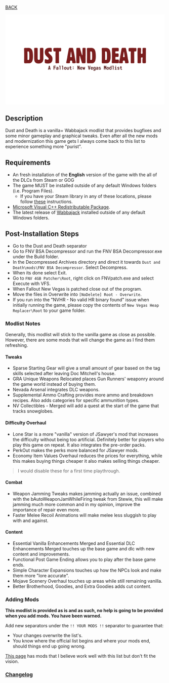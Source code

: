 
[BACK](..)

![Dust and Death Logo](./img/branding/dustanddeath.png)

## Description
Dust and Death is a vanilla+ Wabbajack modlist that provides bugfixes and some minor gameplay and graphical tweaks. Even after all the new mods and modernization this game gets I always come back to this list to experience something more "purist".

## Requirements
- An fresh installation of the **English** version of the game with the all of the DLCs from Steam or GOG
- The game MUST be installed outside of any default Windows folders (i.e. Program Files). 
	- If you have your Steam library in any of these locations, please follow [these](https://github.com/LostDragonist/steam-library-setup-tool/wiki/Usage-Guide) instructions.
- [Microsoft Visual C++ Redistributable Package](https://aka.ms/vs/16/release/vc_redist.x64.exe).
- The latest release of [Wabbajack](https://github.com/wabbajack-tools/wabbajack/releases) installed outside of any default Windows folders.

## Post-Installation Steps
- Go to the Dust and Death separator
- Go to FNV BSA Decompressor and run the FNV BSA Decompressor.exe under the Build folder.
- In the Decompressed Archives directory and direct it towards `Dust and Death\mods\FNV BSA Decompressor`. Select Decompress.
- When its done select Exit.
- Go to `FNV 4GB Patcher\Root`, right click on FNVpatch.exe and select Execute with VFS.
- When Fallout New Vegas is patched close out of the program.
- Move the files in Overwrite into `[NoDelete] Root - Overwrite`.
- If you run into the "NVHR - No valid HR binary found" issue when initially running the game, please copy the contents of `New Vegas Heap Replacer\Root` to your game folder.

### Modlist Notes
Generally, this modlist will stick to the vanilla game as close as possible. However, there are some mods that will change the game as I find them refreshing.

#### Tweaks
- Sparse Starting Gear will give a small amount of gear based on the tag skills selected after leaving Doc Mitchell's house.
- GRA Unique Weapons Relocated places Gun Runners' weaponry around the game world instead of buying them.
- Nevada Arsenal integrates DLC weapons.
- Supplemental Ammo Crafting provides more ammo and breakdown recipes. Also adds categories for specific ammunition types.
- NV Collectibles - Merged will add a quest at the start of the game that tracks snowglobes.

#### Difficulty Overhaul
- Lone Star is a more "vanilla" version of JSawyer's mod that increases the difficulty without being too artificial. Definitely better for players who play this game on repeat. It also integrates the pre-order packs.
- PerkOut makes the perks more balanced for JSawyer mods.
- Economy Item Values Overhaul reduces the prices for everything, while this makes buying things cheaper it also makes selling things cheaper.

> I would disable these for a first time playthrough.

#### Combat
- Weapon Jamming Tweaks makes jamming actually an issue, combined with the bAutoWeaponJamWhileFiring tweak from Stewie, this will make jamming much more common and in my opinion, improve the importance of repair even more.
- Faster Melee Recoil Animations will make melee less sluggish to play with and against.

#### Content
- Essential Vanilla Enhancements Merged and Essential DLC Enhancements Merged touches up the base game and dlc with new content and improvements.
- Functional Post Game Ending allows you to play after the base game ends.
- Simple Character Expansions touches up how the NPCs look and make them more "lore accurate".
- Mojave Scenery Overhaul touches up areas while still remaining vanilla.
- Better Brotherhood, Goodies, and Extra Goodies adds cut content.

### Adding Mods
**This modlist is provided as is and as such, no help is going to be provided when you add mods. You have been warned.**

Add new separators under the `!! YOUR MODS !!` separator to guarantee that:
- Your changes overwrite the list's.
- You know where the official list begins and where your mods end, should things end up going wrong.

[This page](./additions/) has mods that I believe work well with this list but don't fit the vision.

### [Changelog](./changelog/)